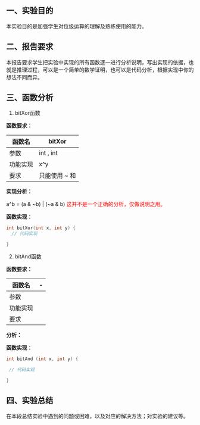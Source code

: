 ## 一、实验目的

本实验目的是加强学生对位级运算的理解及熟练使用的能力。

## 二、报告要求

本报告要求学生把实验中实现的所有函数逐一进行分析说明，写出实现的依据，也就是推理过程，可以是一个简单的数学证明，也可以是代码分析，根据实现中你的想法不同而异。

## 三、函数分析

1. bitXor函数

**函数要求：**

函数名 | bitXor
-|-
参数 | int , int
功能实现 | x^y
要求 | 只能使用 ~ 和 | 运算符，将结果返回。

**实现分析：**

a^b = (a & ~b) | (~a & b)
<font color=red>这并不是一个正确的分析，仅做说明之用。</font>


**函数实现：**

```C
int bitXor(int x, int y) {
  // 代码实现

}
```

2. bitAnd函数

**函数要求：**

函数名 | -
-|-
参数 |
功能实现 |
要求 |

**分析：**

**函数实现：**

```C
int bitAnd (int x, int y) {

 // 代码实现

}
```

## 四、实验总结

在本段总结实验中遇到的问题或困难，以及对应的解决方法；对实验的建议等。
